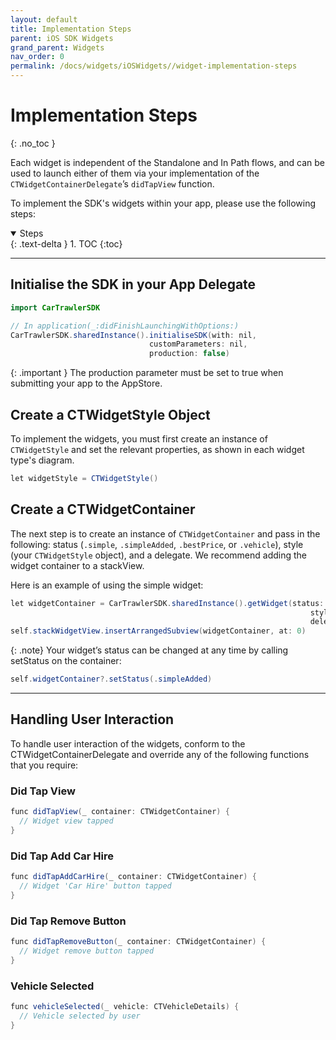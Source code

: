 ```yaml
---
layout: default
title: Implementation Steps
parent: iOS SDK Widgets
grand_parent: Widgets
nav_order: 0
permalink: /docs/widgets/iOSWidgets//widget-implementation-steps
---
```


# Implementation Steps
{: .no_toc }

Each widget is independent of the Standalone and In Path flows, and can be used to launch either of them via your implementation of the `CTWidgetContainerDelegate`’s `didTapView` function.<br />

To implement the SDK's widgets within your app, please use the following steps:

<details open markdown="block">
  <summary>
    Steps
  </summary>
  {: .text-delta }
1. TOC
{:toc}
</details>

---

## Initialise the SDK in your App Delegate <br/>

```java
import CarTrawlerSDK

// In application(_:didFinishLaunchingWithOptions:)
CarTrawlerSDK.sharedInstance().initialiseSDK(with: nil,
                               customParameters: nil,
                               production: false)
```

{: .important }
The production parameter must be set to true when submitting your app to the AppStore.

## Create a CTWidgetStyle Object 

To implement the widgets, you must first create an instance of `CTWidgetStyle` and set the relevant properties, as shown in each widget type's diagram. 

```java
let widgetStyle = CTWidgetStyle()
```

## Create a CTWidgetContainer 
The next step is to create an instance of `CTWidgetContainer` and pass in the following: status (`.simple`, `.simpleAdded`, `.bestPrice`, or `.vehicle`), style (your `CTWidgetStyle` object), and a delegate. 
We recommend adding the widget container to a stackView. 

Here is an example of using the simple widget: 

```java
let widgetContainer = CarTrawlerSDK.sharedInstance().getWidget(status: .simple,
                                                                   style: widgetStyle,
                                                                   delegate: self)
self.stackWidgetView.insertArrangedSubview(widgetContainer, at: 0)
```

{: .note}
Your widget’s status can be changed at any time by calling setStatus on the container:
```java
self.widgetContainer?.setStatus(.simpleAdded)
```

--- 

## Handling User Interaction
To handle user interaction of the widgets, conform to the CTWidgetContainerDelegate and override any of the following functions that you require:

### Did Tap View
```java
func didTapView(_ container: CTWidgetContainer) {
  // Widget view tapped
}
``` 

### Did Tap Add Car Hire
```java
func didTapAddCarHire(_ container: CTWidgetContainer) {
  // Widget 'Car Hire' button tapped
}
``` 

### Did Tap Remove Button
```java
func didTapRemoveButton(_ container: CTWidgetContainer) {
  // Widget remove button tapped
}
``` 

### Vehicle Selected
```java
func vehicleSelected(_ vehicle: CTVehicleDetails) {
  // Vehicle selected by user
}
``` 

